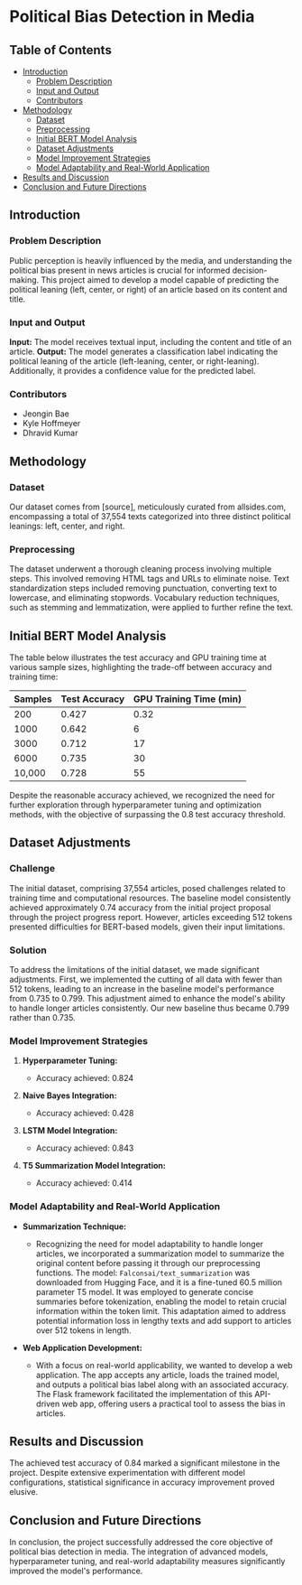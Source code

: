 # Political Bias Detection in Media

## Table of Contents
- [Introduction](#introduction)
  - [Problem Description](#problem-description)
  - [Input and Output](#input-and-output)
  - [Contributors](#contributors)
- [Methodology](#methodology)
  - [Dataset](#dataset)
  - [Preprocessing](#preprocessing)
  - [Initial BERT Model Analysis](#initial-bert-model-analysis)
  - [Dataset Adjustments](#dataset-adjustments)
  - [Model Improvement Strategies](#model-improvement-strategies)
  - [Model Adaptability and Real-World Application](#model-adaptability-and-real-world-application)
- [Results and Discussion](#results-and-discussion)
- [Conclusion and Future Directions](#conclusion-and-future-directions)

## Introduction

### Problem Description
Public perception is heavily influenced by the media, and understanding the political bias present in news articles is crucial for informed decision-making. This project aimed to develop a model capable of predicting the political leaning (left, center, or right) of an article based on its content and title.

### Input and Output
**Input:** The model receives textual input, including the content and title of an article.
**Output:** The model generates a classification label indicating the political leaning of the article (left-leaning, center, or right-leaning). Additionally, it provides a confidence value for the predicted label.

### Contributors
- Jeongin Bae
- Kyle Hoffmeyer
- Dhravid Kumar

## Methodology

### Dataset
Our dataset comes from [source], meticulously curated from allsides.com, encompassing a total of 37,554 texts categorized into three distinct political leanings: left, center, and right.

### Preprocessing
The dataset underwent a thorough cleaning process involving multiple steps. This involved removing HTML tags and URLs to eliminate noise. Text standardization steps included removing punctuation, converting text to lowercase, and eliminating stopwords. Vocabulary reduction techniques, such as stemming and lemmatization, were applied to further refine the text.

## Initial BERT Model Analysis

The table below illustrates the test accuracy and GPU training time at various sample sizes, highlighting the trade-off between accuracy and training time:

| Samples | Test Accuracy | GPU Training Time (min) |
|---------|---------------|--------------------------|
| 200     | 0.427         | 0.32                     |
| 1000    | 0.642         | 6                        |
| 3000    | 0.712         | 17                       |
| 6000    | 0.735         | 30                       |
| 10,000  | 0.728         | 55                       |

Despite the reasonable accuracy achieved, we recognized the need for further exploration through hyperparameter tuning and optimization methods, with the objective of surpassing the 0.8 test accuracy threshold.

## Dataset Adjustments

### Challenge

The initial dataset, comprising 37,554 articles, posed challenges related to training time and computational resources. The baseline model consistently achieved approximately 0.74 accuracy from the initial project proposal through the project progress report. However, articles exceeding 512 tokens presented difficulties for BERT-based models, given their input limitations.

### Solution

To address the limitations of the initial dataset, we made significant adjustments. First, we implemented the cutting of all data with fewer than 512 tokens, leading to an increase in the baseline model's performance from 0.735 to 0.799. This adjustment aimed to enhance the model's ability to handle longer articles consistently. Our new baseline thus became 0.799 rather than 0.735.


### Model Improvement Strategies
1. **Hyperparameter Tuning:**
   - Accuracy achieved: 0.824

2. **Naive Bayes Integration:**
   - Accuracy achieved: 0.428

3. **LSTM Model Integration:**
   - Accuracy achieved: 0.843

4. **T5 Summarization Model Integration:**
   - Accuracy achieved: 0.414

### Model Adaptability and Real-World Application
- **Summarization Technique:**
  - Recognizing the need for model adaptability to handle longer articles, we incorporated a summarization model to summarize the original content before passing it through our preprocessing functions. The model: `Falconsai/text_summarization` was downloaded from Hugging Face, and it is a fine-tuned 60.5 million parameter T5 model. It was employed to generate concise summaries before tokenization, enabling the model to retain crucial information within the token limit. This adaptation aimed to address potential information loss in lengthy texts and add support to articles over 512 tokens in length.

- **Web Application Development:**
  - With a focus on real-world applicability, we wanted to develop a web application. The app accepts any article, loads the trained model, and outputs a political bias label along with an associated accuracy. The Flask framework facilitated the implementation of this API-driven web app, offering users a practical tool to assess the bias in articles.



## Results and Discussion
The achieved test accuracy of 0.84 marked a significant milestone in the project. Despite extensive experimentation with different model configurations, statistical significance in accuracy improvement proved elusive. 

## Conclusion and Future Directions
In conclusion, the project successfully addressed the core objective of political bias detection in media. The integration of advanced models, hyperparameter tuning, and real-world adaptability measures significantly improved the model's performance. 

